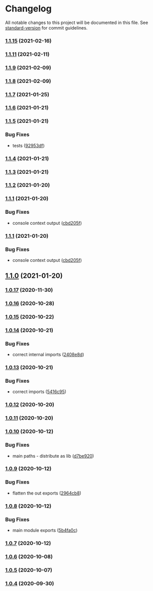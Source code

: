# Changelog

All notable changes to this project will be documented in this file. See [standard-version](https://github.com/conventional-changelog/standard-version) for commit guidelines.

### [1.1.15](https://github.com/am0wa/tsjam/compare/v1.1.11...v1.1.15) (2021-02-16)

### [1.1.11](https://github.com/am0wa/tsjam/compare/v1.1.9...v1.1.11) (2021-02-11)

### [1.1.9](https://github.com/am0wa/tsjam/compare/v1.1.8...v1.1.9) (2021-02-09)

### [1.1.8](https://github.com/am0wa/tsjam/compare/v1.1.7...v1.1.8) (2021-02-09)

### [1.1.7](https://github.com/am0wa/tsjam/compare/v1.1.6...v1.1.7) (2021-01-25)

### [1.1.6](https://github.com/am0wa/tsjam/compare/v1.1.5...v1.1.6) (2021-01-21)

### [1.1.5](https://github.com/am0wa/tsjam/compare/v1.1.4...v1.1.5) (2021-01-21)


### Bug Fixes

* tests ([92953df](https://github.com/am0wa/tsjam/commit/92953dfdc5cb60f64f819bc54cfc78813cd19f16))

### [1.1.4](https://github.com/am0wa/tsjam/compare/v1.1.3...v1.1.4) (2021-01-21)

### [1.1.3](https://github.com/am0wa/tsjam/compare/v1.1.2...v1.1.3) (2021-01-21)

### [1.1.2](https://github.com/am0wa/tsjam/compare/v1.1.1...v1.1.2) (2021-01-20)

### [1.1.1](https://github.com/am0wa/tsjam/compare/v1.1.0...v1.1.1) (2021-01-20)


### Bug Fixes

* console context output ([cbd205f](https://github.com/am0wa/tsjam/commit/cbd205f7b37d8cbee2cd45dd72fbf8aa77197e7f))

### [1.1.1](https://github.com/am0wa/tsjam/compare/v1.1.0...v1.1.1) (2021-01-20)


### Bug Fixes

* console context output ([cbd205f](https://github.com/am0wa/tsjam/commit/cbd205f7b37d8cbee2cd45dd72fbf8aa77197e7f))

## [1.1.0](https://github.com/am0wa/tsjam/compare/v1.0.17...v1.1.0) (2021-01-20)

### [1.0.17](https://github.com/am0wa/tsjam/compare/v1.0.15...v1.0.17) (2020-11-30)

### [1.0.16](https://github.com/am0wa/tsjam/compare/v1.0.15...v1.0.16) (2020-10-28)

### [1.0.15](https://github.com/am0wa/tsjam/compare/v1.0.14...v1.0.15) (2020-10-22)

### [1.0.14](https://github.com/am0wa/tsjam/compare/v1.0.13...v1.0.14) (2020-10-21)


### Bug Fixes

* correct internal imports ([2408e8d](https://github.com/am0wa/tsjam/commit/2408e8d94aebad6da8862e6be15476aee9b59aa5))

### [1.0.13](https://github.com/am0wa/tsjam/compare/v1.0.12...v1.0.13) (2020-10-21)


### Bug Fixes

* correct imports ([5416c95](https://github.com/am0wa/tsjam/commit/5416c95cb1af5eb6026cd167318a3837e3c3847b))

### [1.0.12](https://github.com/am0wa/tsjam/compare/v1.0.11...v1.0.12) (2020-10-20)

### [1.0.11](https://github.com/am0wa/tsjam/compare/v1.0.10...v1.0.11) (2020-10-20)

### [1.0.10](https://github.com/am0wa/tsjam/compare/v1.0.9...v1.0.10) (2020-10-12)


### Bug Fixes

* main paths - distribute as lib ([d7be920](https://github.com/am0wa/tsjam/commit/d7be920a75710ee9d801c315cdbd49f0d273081c))

### [1.0.9](https://github.com/am0wa/tsjam/compare/v1.0.8...v1.0.9) (2020-10-12)


### Bug Fixes

* flatten the out exports ([2964cb8](https://github.com/am0wa/tsjam/commit/2964cb89e207a12bc85411f9658238b831e8c3c0))

### [1.0.8](https://github.com/am0wa/tsjam/compare/v1.0.7...v1.0.8) (2020-10-12)


### Bug Fixes

* main module exports ([5b4fa0c](https://github.com/am0wa/tsjam/commit/5b4fa0c13fe483167ee960927a73b861d2269294))

### [1.0.7](https://github.com/am0wa/tsjam/compare/v1.0.6...v1.0.7) (2020-10-12)

### [1.0.6](https://github.com/am0wa/tsjam/compare/v1.0.5...v1.0.6) (2020-10-08)

### [1.0.5](https://github.com/am0wa/tsjam/compare/v1.0.4...v1.0.5) (2020-10-07)

### [1.0.4](https://github.com/am0wa/tsjam/compare/v1.0.3...v1.0.4) (2020-09-30)
